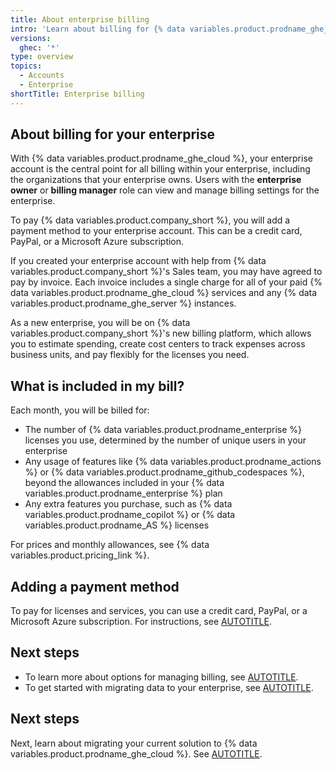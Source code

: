 ```yaml
---
title: About enterprise billing
intro: 'Learn about billing for {% data variables.product.prodname_ghe_cloud %}.'
versions:
  ghec: '*'
type: overview
topics:
  - Accounts
  - Enterprise
shortTitle: Enterprise billing
---
```


## About billing for your enterprise

With {% data variables.product.prodname_ghe_cloud %}, your enterprise account is the central point for all billing within your enterprise, including the organizations that your enterprise owns. Users with the **enterprise owner** or **billing manager** role can view and manage billing settings for the enterprise.

To pay {% data variables.product.company_short %}, you will add a payment method to your enterprise account. This can be a credit card, PayPal, or a Microsoft Azure subscription.

If you created your enterprise account with help from {% data variables.product.company_short %}'s Sales team, you may have agreed to pay by invoice. Each invoice includes a single charge for all of your paid {% data variables.product.prodname_ghe_cloud %} services and any {% data variables.product.prodname_ghe_server %} instances.

As a new enterprise, you will be on {% data variables.product.company_short %}'s new billing platform, which allows you to estimate spending, create cost centers to track expenses across business units, and pay flexibly for the licenses you need.

## What is included in my bill?

Each month, you will be billed for:

* The number of {% data variables.product.prodname_enterprise %} licenses you use, determined by the number of unique users in your enterprise
* Any usage of features like {% data variables.product.prodname_actions %} or {% data variables.product.prodname_github_codespaces %}, beyond the allowances included in your {% data variables.product.prodname_enterprise %} plan
* Any extra features you purchase, such as {% data variables.product.prodname_copilot %} or {% data variables.product.prodname_AS %} licenses

For prices and monthly allowances, see {% data variables.product.pricing_link %}.

## Adding a payment method

To pay for licenses and services, you can use a credit card, PayPal, or a Microsoft Azure subscription. For instructions, see [AUTOTITLE](/billing/managing-your-billing/managing-your-payment-and-billing-information).

## Next steps

* To learn more about options for managing billing, see [AUTOTITLE](/billing/managing-your-billing/about-the-new-billing-platform).
* To get started with migrating data to your enterprise, see [AUTOTITLE](/enterprise-onboarding/getting-started-with-your-enterprise/about-migrating-to-github-enterprise-cloud).

## Next steps

Next, learn about migrating your current solution to {% data variables.product.prodname_ghe_cloud %}. See [AUTOTITLE](/enterprise-onboarding/getting-started-with-your-enterprise/about-migrating-to-github-enterprise-cloud).
